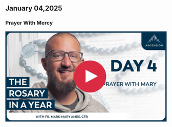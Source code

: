 ## January 04,2025

### Prayer With Mercy

[![Prayer With Mercy](https://raw.githubusercontent.com/linusjf/RIAY/main/January/jpgs/Day004.jpg)](https://youtu.be/ZeY21DCQZzI "Prayer With Mercy")
